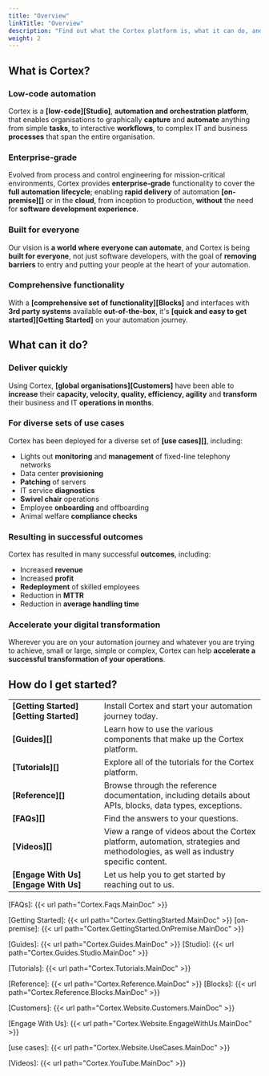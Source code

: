 ```yaml
---
title: "Overview"
linkTitle: "Overview"
description: "Find out what the Cortex platform is, what it can do, and how you can get started?"
weight: 2
---
```


## What is Cortex?

### Low-code automation

Cortex is a **[low-code][Studio]**, **automation and orchestration platform**, that enables organisations to graphically **capture** and **automate** anything from simple **tasks**, to interactive **workflows**, to complex IT and business **processes** that span the entire organisation.

### Enterprise-grade

Evolved from process and control engineering for mission-critical environments, Cortex provides **enterprise-grade** functionality to cover the **full automation lifecycle**; enabling **rapid delivery** of automation **[on-premise][]** or in the **cloud**, from inception to production, **without** the need for **software development experience**.

### Built for everyone

Our vision is **a world where everyone can automate**, and Cortex is being **built for everyone**, not just software developers, with the goal of **removing barriers** to entry and putting your people at the heart of your automation.

### Comprehensive functionality

With a **[comprehensive set of functionality][Blocks]** and interfaces with **3rd party systems** available **out-of-the-box**, it's **[quick and easy to get started][Getting Started]** on your automation journey.

## What can it do?

### Deliver quickly

Using Cortex, **[global organisations][Customers]** have been able to **increase** their **capacity, velocity, quality, efficiency, agility** and **transform** their business and IT **operations in months**.

### For diverse sets of use cases

Cortex has been deployed for a diverse set of **[use cases][]**, including:

* Lights out **monitoring** and **management** of fixed-line telephony networks
* Data center **provisioning**
* **Patching** of servers
* IT service **diagnostics**
* **Swivel chair** operations
* Employee **onboarding** and offboarding
* Animal welfare **compliance checks**

### Resulting in successful outcomes

Cortex has resulted in many successful **outcomes**, including:

* Increased **revenue**
* Increased **profit**
* **Redeployment** of skilled employees
* Reduction in **MTTR**
* Reduction in **average handling time**

### Accelerate your digital transformation

Wherever you are on your automation journey and whatever you are trying to achieve, small or large, simple or complex, Cortex can help **accelerate a successful transformation of your operations**.

## How do I get started?

|||
|-----------|-------------|
|**[Getting&nbsp;Started][Getting Started]**|Install Cortex and start your automation journey today.|
|**[Guides][]**|Learn how to use the various components that make up the Cortex platform.|
|**[Tutorials][]**|Explore all of the tutorials for the Cortex platform.|
|**[Reference][]**|Browse through the reference documentation, including details about APIs, blocks, data types, exceptions.|
|**[FAQs][]**|Find the answers to your questions.|
|**[Videos][]**|View a range of videos about the Cortex platform, automation, strategies and methodologies, as well as industry specific content.|
|**[Engage&nbsp;With&nbsp;Us][Engage With Us]**|Let us help you to get started by reaching out to us. |

[FAQs]: {{< url path="Cortex.Faqs.MainDoc" >}}

[Getting Started]: {{< url path="Cortex.GettingStarted.MainDoc" >}}
[on-premise]: {{< url path="Cortex.GettingStarted.OnPremise.MainDoc" >}}

[Guides]: {{< url path="Cortex.Guides.MainDoc" >}}
[Studio]: {{< url path="Cortex.Guides.Studio.MainDoc" >}}

[Tutorials]: {{< url path="Cortex.Tutorials.MainDoc" >}}

[Reference]: {{< url path="Cortex.Reference.MainDoc" >}}
[Blocks]: {{< url path="Cortex.Reference.Blocks.MainDoc" >}}

[Customers]: {{< url path="Cortex.Website.Customers.MainDoc" >}}

[Engage With Us]: {{< url path="Cortex.Website.EngageWithUs.MainDoc" >}}

[use cases]: {{< url path="Cortex.Website.UseCases.MainDoc" >}}

[Videos]: {{< url path="Cortex.YouTube.MainDoc" >}}
